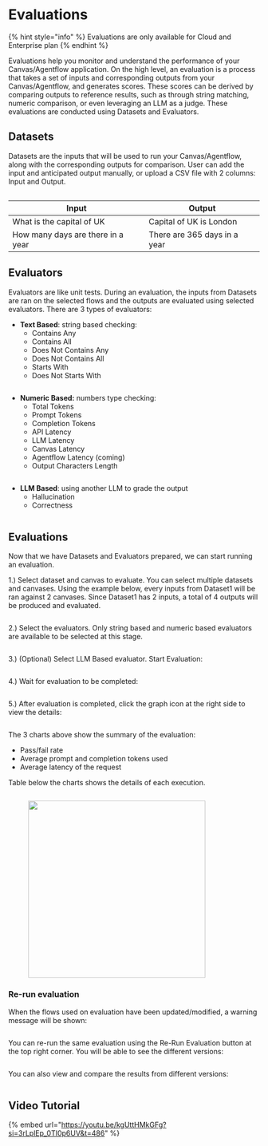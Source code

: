# Evaluations

{% hint style="info" %}
Evaluations are only available for Cloud and Enterprise plan
{% endhint %}

Evaluations help you monitor and understand the performance of your Canvas/Agentflow application. On the high level, an evaluation is a process that takes a set of inputs and corresponding outputs from your Canvas/Agentflow, and generates scores. These scores can be derived by comparing outputs to reference results, such as through string matching, numeric comparison, or even leveraging an LLM as a judge. These evaluations are conducted using Datasets and Evaluators.

## Datasets

Datasets are the inputs that will be used to run your Canvas/Agentflow, along with the corresponding outputs for comparison. User can add the input and anticipated output manually, or upload a CSV file with 2 columns: Input and Output.

<figure><img src="../.gitbook/assets/image (3) (3).png" alt=""><figcaption></figcaption></figure>

| Input                             | Output                       |
| --------------------------------- | ---------------------------- |
| What is the capital of UK         | Capital of UK is London      |
| How many days are there in a year | There are 365 days in a year |

## Evaluators

Evaluators are like unit tests. During an evaluation, the inputs from Datasets are ran on the selected flows and the outputs are evaluated using selected evaluators. There are 3 types of evaluators:

* **Text Based**: string based checking:
  * Contains Any
  * Contains All
  * Does Not Contains Any
  * Does Not Contains All
  * Starts With
  * Does Not Starts With

<figure><img src="../.gitbook/assets/image (6) (2).png" alt=""><figcaption></figcaption></figure>

* **Numeric Based:** numbers type checking:
  * Total Tokens
  * Prompt Tokens
  * Completion Tokens
  * API Latency
  * LLM Latency
  * Canvas Latency
  * Agentflow Latency (coming)
  * Output Characters Length

<figure><img src="../.gitbook/assets/image (7) (2).png" alt=""><figcaption></figcaption></figure>

* **LLM Based**: using another LLM to grade the output
  * Hallucination
  * Correctness

<figure><img src="../.gitbook/assets/image (9) (2).png" alt=""><figcaption></figcaption></figure>

## Evaluations

Now that we have Datasets and Evaluators prepared, we can start running an evaluation.

1.) Select dataset and canvas to evaluate. You can select multiple datasets and canvases. Using the example below, every inputs from Dataset1 will be ran against 2 canvases. Since Dataset1 has 2 inputs, a total of 4 outputs will be produced and evaluated.

<figure><img src="../.gitbook/assets/image (10) (2).png" alt=""><figcaption></figcaption></figure>

2.) Select the evaluators. Only string based and numeric based evaluators are available to be selected at this stage.

<figure><img src="../.gitbook/assets/image (11) (2).png" alt=""><figcaption></figcaption></figure>

3.) (Optional) Select LLM Based evaluator. Start Evaluation:

<figure><img src="../.gitbook/assets/image (12) (2).png" alt=""><figcaption></figcaption></figure>

4.) Wait for evaluation to be completed:

<figure><img src="../.gitbook/assets/image (13) (2).png" alt=""><figcaption></figcaption></figure>

5.) After evaluation is completed, click the graph icon at the right side to view the details:

<figure><img src="../.gitbook/assets/image (14) (2).png" alt=""><figcaption></figcaption></figure>

The 3 charts above show the summary of the evaluation:

* Pass/fail rate
* Average prompt and completion tokens used
* Average latency of the request

Table below the charts shows the details of each execution.

<figure><img src="../.gitbook/assets/image (15) (2).png" alt=""><figcaption></figcaption></figure>

<figure><img src="../.gitbook/assets/image (16) (2).png" alt="" width="355"><figcaption></figcaption></figure>

### Re-run evaluation

When the flows used on evaluation have been updated/modified, a warning message will be shown:

<figure><img src="../.gitbook/assets/image (17) (2).png" alt=""><figcaption></figcaption></figure>

You can re-run the same evaluation using the Re-Run Evaluation button at the top right corner. You will be able to see the different versions:

<figure><img src="../.gitbook/assets/image (18) (2).png" alt=""><figcaption></figcaption></figure>

You can also view and compare the results from different versions:

<figure><img src="../.gitbook/assets/image (19) (2).png" alt=""><figcaption></figcaption></figure>

## Video Tutorial

{% embed url="https://youtu.be/kgUttHMkGFg?si=3rLplEp_0TI0p6UV&t=486" %}
